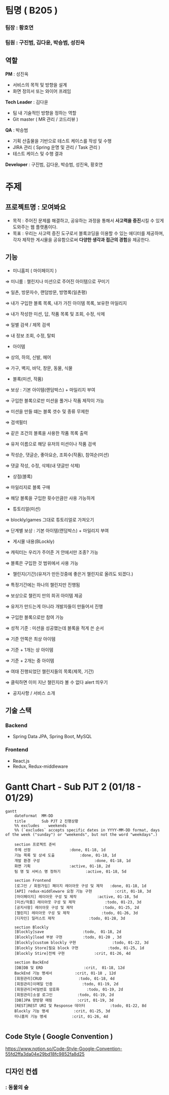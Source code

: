 # 팀명 ( B205 )

### 팀장 : 황호연

### 팀원 : 구진범, 김다윤, 박승범, 성진옥

## 역할

**PM** : 성진옥

- 서비스의 목적 및 방향을 설계
- 화면 정의서 또는 와이어 프레임

**Tech Leader** : 김다윤

- 팀 내 기술적인 방향을 정하는 역할
- Git master ( MR 관리 / 코드리뷰 )

**QA** : 박승범 

- 기획 산출물을 기반으로 테스트 케이스를 작성 및 수행
- JIRA 관리 ( Spring 운명 및 관리 / Task 관리 )
- 테스트 케이스 및 수행 결과

**Developer** : 구진범, 김다윤, 박승범, 성진옥, 황호연

# 주제

## 프로젝트명 : 모여봐요

- 목적  : 주어진 문제를 해결하고, 공유하는 과정을 통해서 **사고력을 증진**시킬 수 있게 도와주는 웹 플랫폼이다.
- 목표 :  우리는 사고력 증진 도구로서 블록코딩을 이용할 수 있는 에디터를 제공하며, 각자 제작한 게시물을 공유함으로써 **다양한 생각과 접근의 경험**을 제공한다.

## 기능

- 미니홈피 ( 마이페이지 )

⇒ 미니룸 : 챌린지나 미션으로 주어진 아이템으로 꾸미기

⇒ 일촌, 방문자수, 랜덤방문, 방명록(일촌평)

⇒ 내가 구입한 블록 목록, 내가 가진 아이템 목록, 보유한 마일리지

⇒ 내가 작성한 미션, 답, 작품 목록 및 조회, 수정, 삭제

⇒ 일별 검색 / 제목 검색

⇒ 내 정보 조회, 수정, 탈퇴

- 아이템

⇒ 상의, 하의, 신발, 헤어

⇒ 가구, 벽지, 바닥, 창문, 동물, 식물

- 블록(미션, 작품)

⇒ 보상 : 기본 아이템(랜덤박스) + 마일리지 부여

⇒ 구입한 블록으로만 미션을 풀거나 작품 제작이 가능

⇒ 미션을 만들 떄는 블록 갯수 및 종류 무제한

⇒ 검색필터

⇒ 같은 조건의 블록을 사용한 작품 목록 출력

⇒ 유저 이름으로 해당 유저의 미션이나 작품 검색

⇒ 작성순, 댓글순, 좋아요순, 조회수(작품), 참여순(미션)

⇒ 댓글 작성, 수정, 삭제(내 댓글만 삭제)

- 상점(블록)

⇒ 마일리지로 블록 구매

⇒ 해당 블록을 구입한 횟수만큼만 사용 가능하게

- 튜토리얼(미션)

⇒ blockly/games 그대로 튜토리얼로 가져오기

⇒ 단계별 보상 : 기본 아이템(랜덤박스) + 마일리지 부여

- 게시물 내용(BLockly)

⇒ 캐릭터는 우리가 주어준 거 안에서만 조종? 가능

⇒ 블록은 구입한 것 범위에서 사용 가능

- 챌린지(기간)(유저가 만든것중에 좋은거 챌린지로 올려도 되겠다.)

⇒ 특정기간에는 하나의 챌린지만 진행됨

⇒ 보상으로 챌린지 만의 희귀 아이템 제공

⇒ 유저가 만드는게 아니라 개발자들이 만들어서 진행 

⇒ 구입한 블록으로만 참여 가능

⇒ 성적 기준 : 미션을 성공했는데 블록을 적게 쓴 순서

⇒ 기준 안쪽은 최상 아이템

⇒ 기준 + 1개는 상 아이템

⇒ 기준 + 2개는 중 아이템

⇒ 여태 진행되었던 챌린지들의 목록(제목, 기간)

⇒ 클릭하면 이미 지난 챌린지라 볼 수 없다 alert 띄우기

- 공지사항 / 서비스 소개

## 기술 스택

### Backend

- Spring Data JPA, Spring Boot, MySQL

### Frontend

- React.js
- Redux, Redux-middleware

# Gantt Chart - Sub PJT 2 (01/18 - 01/29)

```mermaid
gantt
    dateFormat  MM-DD
    title       Sub PJT 2 진행상황
    %% excludes    weekends
    %% (`excludes` accepts specific dates in YYYY-MM-DD format, days of the week ("sunday") or "weekends", but not the word "weekdays".)

    section 프로젝트 준비
    주제 선정				  :done, 01-18, 1d
    기능 목록 및 상세 도출			:done, 01-18, 1d
    개발 환경 구성             			:done, 01-18, 1d
    화면 기획				  :active, 01-18, 2d
    팀 명 및 서비스 명 정하기			  :active, 01-18, 5d
	
	section Frontend
    [로그인 / 회원가입] 페이지 레이아웃 구성 및 제작	:done, 01-18, 1d
    [API] redux-middleware 요청 기능 구현	      	 :crit, 01-18, 3d
    [마이페이지] 레이아웃 구성 및 제작 	 	 :active, 01-18, 5d
    [미션/작품] 레이아웃 구성 및 제작		 	 :todo, 01-23, 3d
    [공지사항] 레이아웃 구성 및 제작   	  		:todo, 01-25, 2d
    [챌린지] 레이아웃 구성 및 제작   	  		:todo, 01-26, 3d
    [디자인] 일러스트 제작	   	  		:todo, 01-28, 3d
    
    section Blockly
    [Blockly]save				  :todo,  01-18, 2d
    [Blockly]load 부분 구현			:todo, 01-20 , 3d
    [Blockly]custom blockly 구현				  :todo, 01-22, 3d
    [Blockly Store]필요 block 구현             :todo, 01-25, 1d
	[Blockly Stire]전체 구현             :crit, 01-26, 4d

    section BackEnd
    [DB]DB 및 ERD				  :crit,  01-18, 12d
    BackEnd 기능 명세서			:crit, 01-18 , 12d
    [회원관리]CRUD				  :todo, 01-18, 4d
    [회원관리]이메일 인증             :todo, 01-19, 2d
	[회원관리]비밀번호 암호화            :todo, 01-19, 2d
    [회원관리]소셜 로그인           :todo, 01-19, 2d
    [DB]JPA 양방향 매핑           :crit, 01-19, 3d
    [REST]REST URI 및 Response 데이터           :todo, 01-22, 8d
    Blockly 기능 명세           :crit, 01-25, 3d
    미니홈피 기능 명세           :crit, 01-26, 4d
    
```

## Code Style ( Google Convention )

https://www.notion.so/Code-Style-Google-Convention-55fd2ffa3da04e29bd18fc9852fa8d25

## 디자인 컨셉

### : 동물의 숲